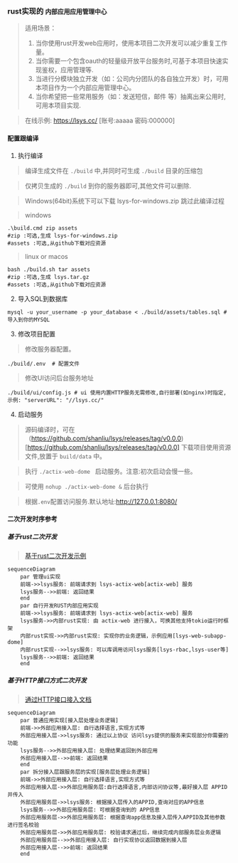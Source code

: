 ### rust实现的 `内部应用应用管理中心` 

> 适用场景：
> 1. 当你使用rust开发web应用时，使用本项目二次开发可以减少重复工作量。
> 2. 当你需要一个包含oauth的轻量级开放平台服务时,可基于本项目快速实现鉴权，应用管理等.
> 3. 当进行分模块独立开发（如：公司内分团队的各自独立开发）时，可用本项目作为一个内部应用管理中心。
> 4. 当你希望把一些常用服务（如：发送短信，邮件 等）抽离出来公用时,可用本项目实现.


> 在线示例: https://lsys.cc/ [账号:aaaaa 密码:000000]


#### 配置跟编译

1. 执行编译

> 编译生成文件在 `./build` 中,并同时可生成 `./build` 目录的压缩包

> 仅拷贝生成的 `./build` 到你的服务器即可,其他文件可以删除.

> Windows(64bit)系统下可以下载 lsys-for-windows.zip 跳过此编译过程

> windows
```
.\build.cmd zip assets 
#zip :可选,生成 lsys-for-windows.zip 
#assets :可选,从github下载对应资源
```

> linux or macos
```
bash ./build.sh tar assets
#zip :可选,生成 lsys.tar.gz
#assets :可选,从github下载对应资源
```

2. 导入SQL到数据库
```
mysql -u your_username -p your_database < ./build/assets/tables.sql #导入到你的MYSQL
```

3. 修改项目配置

> 修改服务器配置。

```
./build/.env  # 配置文件
```


> 修改UI访问后台服务地址

```
./build/ui/config.js # ui 使用内置HTTP服务无需修改,自行部署(如nginx)时指定,示例: "serverURL": "//lsys.cc/"
```

4. 启动服务

> 源码编译时，可在 （https://github.com/shanliu/lsys/releases/tag/v0.0.0)[https://github.com/shanliu/lsys/releases/tag/v0.0.0] 下载项目使用资源文件,放置于  `build/data` 中。

> 执行 `./actix-web-dome ` 启动服务。注意:初次启动会慢一些。

> 可使用 `nohup ./actix-web-dome &` 后台执行

> 根据`.env`配置访问服务.默认地址:http://127.0.0.1:8080/ 


#### 二次开发时序参考

##### 基于rust二次开发

> [基于rust二次开发示例](server/examples/lsys-web-subapp-demo/)

```mermaid
sequenceDiagram
    par 管理ui实现
    前端->>lsys服务: 前端请求到 lsys-actix-web[actix-web] 服务
    lsys服务-->>前端: 返回结果
    end
    par 自行开发RUST内部应用实现
    前端->>lsys服务: 前端请求到 lsys-actix-web[actix-web] 服务
    lsys服务->>内部rust实现: 由 actix-web 进行接入，可换其他支持tokio运行时框架
    内部rust实现->>内部rust实现: 实现你的业务逻辑，示例应用[lsys-web-subapp-dome]
    内部rust实现-->>lsys服务: 可以库调用访问lsys服务[lsys-rbac,lsys-user等]
    lsys服务-->>前端: 返回结果
    end
```


##### 基于HTTP接口方式二次开发

> [通过HTTP接口接入文档](sdk/) 

```mermaid
sequenceDiagram
    par 普通应用实现[接入层处理业务逻辑]
    前端->>外部应用接入层: 自行选择语言,实现方式等
    外部应用接入层->>lsys服务: 通过以上协议 访问lsys提供的服务来实现部分你需要的功能
    lsys服务-->>外部应用接入层: 处理结果返回到外部应用
    外部应用接入层-->>前端: 返回结果
    end
    par 拆分接入层跟服务层的实现[服务层处理业务逻辑]
    前端->>外部应用接入层: 自行选择语言,实现方式等
    外部应用接入层->>外部应用服务层:自行选择语言,内部访问协议等,最好接入层 APPID 并传入
    外部应用服务层->>lsys服务: 根据接入层传入的APPID,查询对应的APP信息
    lsys服务-->>外部应用服务层: 可根据查询到的 APP信息 
    外部应用服务层->>外部应用服务层: 根据查询app信息及接入层传入APPID及其他参数 进行签名校验
    外部应用服务层->>外部应用服务层: 校验请求通过后，继续完成内部服务层业务逻辑
    外部应用服务层-->>外部应用接入层: 自行实现协议返回数据到接入层
    外部应用接入层-->>前端: 返回结果
    end
```
